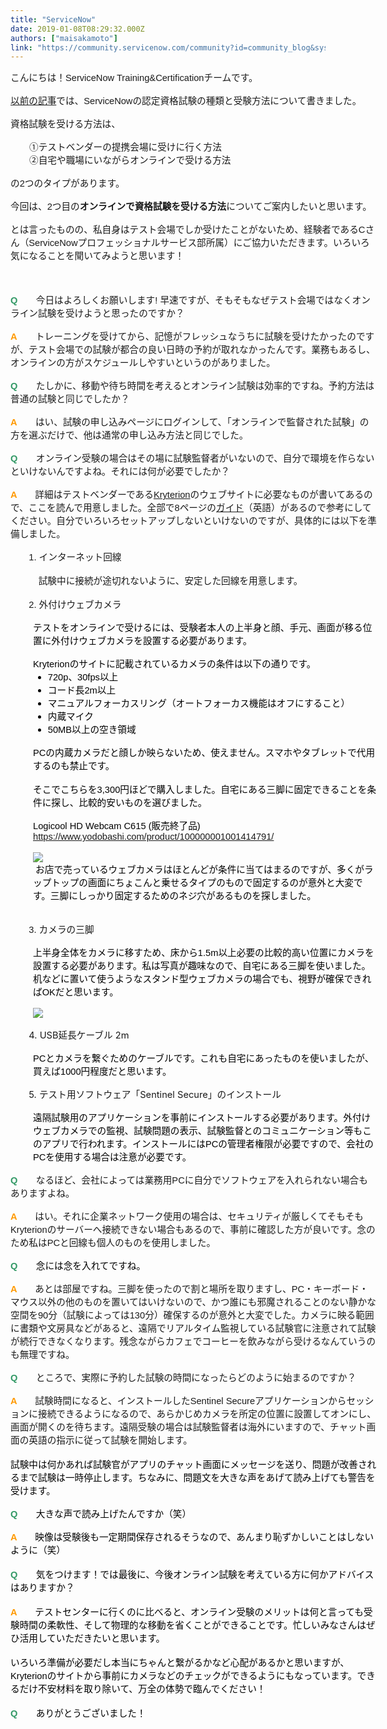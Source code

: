 ```yaml
---
title: "ServiceNow"
date: 2019-01-08T08:29:32.000Z
authors: ["maisakamoto"]
link: "https://community.servicenow.com/community?id=community_blog&sys_id=80ea5c3edbfaaf009540e15b8a961912"
---
```

<div style="direction: ltr; border-width: 100%;">
<div style="direction: ltr; margin-top: 0in; margin-left: 0in; width: 6.109in;">
<div style="direction: ltr; margin-top: 0in; margin-left: 0in; width: 6.109in;">
<p style="margin: 0in; font-family: &#39;MS Gothic&#39;; font-size: 11.0pt;"><span style="font-family: arial, helvetica, sans-serif;"><span lang="ja">こんにちは&#xff01;</span><span lang="en-US">ServiceNow Training&amp;Certificationチームです。</span></span></p>
<p style="margin: 0in; font-family: Calibri; font-size: 11.0pt;"><span style="font-family: arial, helvetica, sans-serif;"> </span></p>
<p style="margin: 0in; font-size: 11.0pt;"><span style="font-family: arial, helvetica, sans-serif;"><a href="community?id&#61;community_blog&amp;sys_id&#61;2c79ebebdb16af00f0612183ca961970" target="_blank" rel="noopener noreferrer nofollow">以前の記事</a>では、ServiceNowの認定資格試験の種類と受験方法について書きました。</span></p>
<p style="margin: 0in; font-family: &#39;MS Gothic&#39;; font-size: 11.0pt;"><span style="font-family: arial, helvetica, sans-serif;"> </span></p>
<p style="margin: 0in; font-family: &#39;MS Gothic&#39;; font-size: 11.0pt;"><span style="font-family: arial, helvetica, sans-serif;">資格試験を受ける方法は、</span></p>
<p style="margin: 0in; font-family: &#39;MS Gothic&#39;; font-size: 11.0pt;"><span style="font-family: arial, helvetica, sans-serif;"> </span></p>
<p style="margin: 0in; font-family: &#39;MS Gothic&#39;; font-size: 11pt; padding-left: 30px;"><span style="font-family: arial, helvetica, sans-serif;">①テストベンダーの提携会場に受けに行く方法</span></p>
<p style="margin: 0in; font-family: &#39;MS Gothic&#39;; font-size: 11pt; padding-left: 30px;"><span style="font-family: arial, helvetica, sans-serif;">②自宅や職場にいながらオンラインで受ける方法</span></p>
<p style="margin: 0in; font-family: &#39;MS Gothic&#39;; font-size: 11.0pt;"><span style="font-family: arial, helvetica, sans-serif;"> </span></p>
<p style="margin: 0in; font-family: &#39;MS Gothic&#39;; font-size: 11.0pt;"><span style="font-family: arial, helvetica, sans-serif;">の2つのタイプがあります。</span></p>
<p style="margin: 0in; font-family: &#39;MS Gothic&#39;; font-size: 11.0pt;"><span style="font-family: arial, helvetica, sans-serif;"> </span></p>
<p style="margin: 0in; font-family: &#39;MS Gothic&#39;; font-size: 11.0pt;"><span style="font-family: arial, helvetica, sans-serif;">今回は、2つ目の<strong>オンラインで資格試験を受ける方法</strong>についてご案内したいと思います。</span></p>
<p style="margin: 0in; font-family: &#39;MS Gothic&#39;; font-size: 11.0pt;"><span style="font-family: arial, helvetica, sans-serif;"> </span></p>
<p style="margin: 0in; font-family: &#39;MS Gothic&#39;; font-size: 11.0pt;"><span style="font-family: arial, helvetica, sans-serif;">とは言ったものの、私自身はテスト会場でしか受けたことがないため、経験者であるCさん&#xff08;ServiceNowプロフェッショナルサービス部所属&#xff09;にご協力いただきます。いろいろ気になることを聞いてみようと思います&#xff01;</span></p>
<p style="margin: 0in; font-family: &#39;MS Gothic&#39;; font-size: 11.0pt;"><span style="font-family: arial, helvetica, sans-serif;"> </span></p>
<p style="margin: 0in; font-family: &#39;MS Gothic&#39;; font-size: 11.0pt;"> </p>
<p style="margin: 0in; font-family: &#39;MS Gothic&#39;; font-size: 11.0pt;"> </p>
<p style="margin: 0in; font-family: &#39;MS Gothic&#39;; font-size: 11.0pt;"><span style="font-family: arial, helvetica, sans-serif;"><strong><span style="color: #339966;">Q</span></strong>　　今日はよろしくお願いします! 早速ですが、そもそもなぜテスト会場ではなくオンライン試験を受けようと思ったのですか&#xff1f;</span></p>
<p style="margin: 0in; font-family: &#39;MS Gothic&#39;; font-size: 11.0pt;"><span style="font-family: arial, helvetica, sans-serif;"> </span></p>
<p style="margin: 0in; font-family: &#39;MS Gothic&#39;; font-size: 11.0pt;"><span style="font-family: arial, helvetica, sans-serif;"><strong><span style="color: #ff9900;">A</span></strong>　　トレーニングを受けてから、記憶がフレッシュなうちに試験を受けたかったのですが、テスト会場での試験が都合の良い日時の予約が取れなかったんです。業務もあるし、オンラインの方がスケジュールしやすいというのがありました。</span></p>
<p style="margin: 0in; font-family: &#39;MS Gothic&#39;; font-size: 11.0pt;"><span style="font-family: arial, helvetica, sans-serif;"> </span></p>
<p style="margin: 0in; font-family: &#39;MS Gothic&#39;; font-size: 11.0pt;"><span style="font-family: arial, helvetica, sans-serif;"><span style="color: #339966;"><strong>Q</strong>　　</span>たしかに、移動や待ち時間を考えるとオンライン試験は効率的ですね。予約方法は普通の試験と同じでしたか&#xff1f;</span></p>
<p style="margin: 0in; font-family: &#39;MS Gothic&#39;; font-size: 11.0pt;"><span style="font-family: arial, helvetica, sans-serif;"> </span></p>
<p style="margin: 0in; font-family: &#39;MS Gothic&#39;; font-size: 11.0pt;"><span style="font-family: arial, helvetica, sans-serif;"><strong><span style="color: #ff9900;">A</span></strong>　　はい、試験の申し込みページにログインして、「オンラインで監督された試験」の方を選ぶだけで、他は通常の申し込み方法と同じでした。</span></p>
<p style="margin: 0in; font-family: &#39;MS Gothic&#39;; font-size: 11.0pt;"><span style="font-family: arial, helvetica, sans-serif;"> </span></p>
<p style="margin: 0in; font-family: &#39;MS Gothic&#39;; font-size: 11.0pt;"><span style="font-family: arial, helvetica, sans-serif;"><strong><span style="color: #339966;">Q</span></strong>　　オンライン受験の場合はその場に試験監督者がいないので、自分で環境を作らないといけないんですよね。それには何が必要でしたか&#xff1f;</span></p>
<p style="margin: 0in; font-family: &#39;MS Gothic&#39;; font-size: 11.0pt;"><span style="font-family: arial, helvetica, sans-serif;"> </span></p>
<p style="margin: 0in; font-family: &#39;MS Gothic&#39;; font-size: 11.0pt;"><span style="font-family: arial, helvetica, sans-serif;"><strong><span style="color: #ff9900;">A　　</span></strong>詳細はテストベンダーである<a href="https://www.kryteriononline.com/test-taker/online-proctoring-support" rel="nofollow">Kryterion</a>のウェブサイトに必要なものが書いてあるので、ここを読んで用意しました。全部で8ページの<a href="https://www.kryteriononline.com/sites/default/files/docs/PreparingForYourExam.pdf" rel="nofollow">ガイド</a>&#xff08;英語&#xff09;があるので参考にしてください。</span><span style="font-family: arial, helvetica, sans-serif;">自分でいろいろセットアップしないといけないのですが、具体的には以下を準備しました。</span></p>
<p style="margin: 0in; font-family: &#39;MS Gothic&#39;; font-size: 11.0pt;"><span style="font-family: arial, helvetica, sans-serif;"> </span></p>
<span style="font-family: arial, helvetica, sans-serif; font-size: 11pt;">　　1. インターネット回線</span></div>
<div style="direction: ltr; margin-top: 0in; margin-left: 0in; width: 6.109in;"> </div>
<div style="direction: ltr; margin-top: 0in; margin-left: 0in; width: 6.109in; padding-left: 30px;"><span style="font-family: arial, helvetica, sans-serif; font-size: 11pt;">　試験中に接続が途切れないように、安定した回線を用意します。</span></div>
<div style="direction: ltr; margin-top: 0in; margin-left: 0in; width: 6.109in; padding-left: 30px;"> </div>
<div style="direction: ltr; margin-top: 0in; margin-left: 0in; width: 6.109in;"><span style="font-family: arial, helvetica, sans-serif; font-size: 11pt;">　　2. 外付けウェブカメラ</span><br />
<p style="margin: 0in; margin-left: .375in; font-family: &#39;Yu Mincho&#39;; font-size: 11.0pt; color: black;"><span style="font-family: arial, helvetica, sans-serif;"> </span></p>
<p style="margin: 0in; margin-left: .375in; font-family: &#39;Yu Mincho&#39;; font-size: 11.0pt; color: black;"><span style="font-family: arial, helvetica, sans-serif;"><span lang="en-US">テストをオンラインで受けるには、受験者本人の上半身と顔、手元、画面が移る位置に外付けウェブカメラ</span><span lang="ja">を設置する必要があります。</span></span></p>
<p lang="ja" style="margin: 0in; margin-left: .375in; font-family: &#39;Yu Mincho&#39;; font-size: 11.0pt; color: black;"><span style="font-family: arial, helvetica, sans-serif;"> </span></p>
<p style="margin: 0in; margin-left: .375in; font-size: 11.0pt; color: black;"><span style="font-family: arial, helvetica, sans-serif;">Kryterionのサイトに記載されているカメラの条件は以下の通りです。</span></p>
<ul style="margin-left: .375in; direction: ltr; unicode-bidi: embed; margin-top: 0in; margin-bottom: 0in;" type="disc"><li style="margin-top: 0; margin-bottom: 0; vertical-align: middle; color: black;"><span style="font-family: arial, helvetica, sans-serif; font-size: 11pt;">720p、30fps以上</span></li><li style="margin-top: 0; margin-bottom: 0; vertical-align: middle; color: black;"><span style="font-family: arial, helvetica, sans-serif; font-size: 11pt;">コード長2m以上</span></li><li style="margin-top: 0; margin-bottom: 0; vertical-align: middle; color: black;"><span style="font-family: arial, helvetica, sans-serif; font-size: 11pt;">マニュアルフォーカスリング&#xff08;オートフォーカス機能はオフにすること&#xff09;</span></li><li style="margin-top: 0; margin-bottom: 0; vertical-align: middle; color: black;"><span style="font-family: arial, helvetica, sans-serif; font-size: 11pt;">内蔵マイク</span></li><li style="margin-top: 0; margin-bottom: 0; vertical-align: middle; color: black;"><span style="font-family: arial, helvetica, sans-serif; font-size: 11pt;">50MB以上の空き領域</span></li></ul>
<p style="margin: 0in; margin-left: .375in; font-family: &#39;Yu Mincho&#39;; font-size: 11.0pt; color: black;"><span style="font-family: arial, helvetica, sans-serif;"> </span></p>
<p style="margin: 0in; margin-left: .375in; font-family: &#39;Yu Mincho&#39;; font-size: 11.0pt; color: black;"><span style="font-family: arial, helvetica, sans-serif;">PCの内蔵カメラだと顔しか映らないため、使えません。スマホやタブレットで代用するのも禁止です。</span></p>
<p style="margin: 0in; margin-left: .375in; font-family: &#39;Yu Mincho&#39;; font-size: 11.0pt; color: black;"> </p>
<p style="margin: 0in; margin-left: .375in; font-size: 11.0pt; color: black;"><span style="font-family: arial, helvetica, sans-serif;"><span lang="en-US">そこでこちら</span><span lang="en-US">を3,300円ほどで購入しました。自宅にある</span><span lang="ja">三脚に固定できることを条件に探し、比較的安いものを選びました。</span></span></p>
<p style="margin: 0in; margin-left: .375in; font-family: &#39;Yu Mincho&#39;; font-size: 11.0pt; color: black;"><span style="font-family: arial, helvetica, sans-serif;"> </span></p>
<p style="margin: 0in; margin-left: .375in; font-size: 11.0pt;"><span style="font-family: arial, helvetica, sans-serif;"><span lang="en-US" style="color: black;">Logicool HD Webcam C615 (</span><span lang="en-US" style="color: black;">販売終了品</span><span lang="en-US" style="color: black;">) </span><a href="https://www.yodobashi.com/product/100000001001414791/" rel="nofollow"><span lang="en-US">https://www.yodobashi.com/product/100000001001414791/</span></a></span></p>
<p style="margin: 0in; margin-left: .375in; font-family: Garamond; font-size: 11.0pt; color: black;"> </p>
<p style="margin: 0in; margin-left: .375in; font-family: Garamond; font-size: 11.0pt; color: black;"><img style="max-width: 100%; max-height: 480px;" src="23655cfadbbaaf009540e15b8a96195c.iix" /></p>
<p style="margin: 0in; margin-left: .375in; font-family: Garamond; font-size: 11.0pt; color: black;"><span style="font-family: arial, helvetica, sans-serif;"> お店で売っているウェブカメラはほとんどが条件に当てはまるのですが、多くがラップトップの画面にちょこんと乗せるタイプのもので固定するのが意外と大変です。三脚にしっかり固定するためのネジ穴があるものを探しました。</span></p>
<p style="margin: 0in; margin-left: .375in; font-family: Garamond; font-size: 11.0pt; color: black;"> </p>
<p style="margin: 0in; margin-left: .375in; font-family: Garamond; font-size: 11.0pt; color: black;"><span style="font-family: arial, helvetica, sans-serif;"> </span></p>
<span style="font-family: arial, helvetica, sans-serif; font-size: 11pt;">　　3. カメラの三脚</span><br />
<p lang="ja" style="margin: 0in; margin-left: .375in; font-family: &#39;Yu Mincho&#39;; font-size: 11.0pt; color: black;"><span style="font-family: arial, helvetica, sans-serif;"> </span></p>
<p style="margin: 0in; margin-left: .375in; font-size: 11.0pt; color: black;"><span style="font-family: arial, helvetica, sans-serif;"><span lang="ja">上半身全体をカメラに移すため、床から</span><span lang="en-US">1.5m</span><span lang="ja">以上必要の比較的高い位置にカメラを設置する必要があります。</span><span lang="en-US">私は写真が趣味なので、自宅にある三脚を使いました。机などに置いて使うようなスタンド型ウェブカメラの場合でも、視野が確保できればOKだと思います。</span></span></p>
<p style="margin: 0in; margin-left: .375in; font-family: &#39;Yu Mincho&#39;; font-size: 11.0pt; color: black;"><span style="font-family: arial, helvetica, sans-serif;"> </span></p>
<p style="margin: 0in; margin-left: .375in; font-family: &#39;Yu Mincho&#39;; font-size: 11.0pt; color: black;"><span style="font-family: arial, helvetica, sans-serif;"><img style="max-width: 100%; max-height: 480px;" src="70b5183edbbaaf009540e15b8a96193c.iix" /></span></p>
<p style="margin: 0in; margin-left: .375in; font-family: &#39;Yu Mincho&#39;; font-size: 11.0pt; color: black;"><span style="font-family: arial, helvetica, sans-serif;"> </span></p>
<span style="font-size: 11pt; font-weight: normal; font-style: normal;">　　4. USB</span><span style="font-size: 11pt; font-weight: normal; font-style: normal;">延長ケーブル</span><span style="font-size: 11pt; font-weight: normal; font-style: normal;"> 2m</span><br />
<p style="margin: 0in; margin-left: .375in; font-family: &#39;Yu Mincho&#39;; font-size: 11.0pt; color: black;"><span style="font-family: arial, helvetica, sans-serif;"> </span></p>
<p style="margin: 0in; margin-left: .375in; font-size: 11.0pt; color: black;"><span style="font-family: arial, helvetica, sans-serif;"><span lang="en-US">PCとカメラを繋ぐためのケーブルです。これも自宅にあったものを使いましたが、買えば</span><span lang="en-US">1000</span><span lang="ja">円程度だと思います。</span></span></p>
<p style="margin: 0in; margin-left: .375in; font-family: Garamond; font-size: 11.0pt; color: black;"><span style="font-family: arial, helvetica, sans-serif;">  </span></p>
<span lang="en-US" style="font-size: 11pt; font-weight: normal; font-style: normal;">　　5. テスト用ソフトウェア「</span><span lang="en-US" style="font-size: 11pt; font-weight: normal; font-style: normal;">Sentinel Secure</span><span lang="ja" style="font-size: 11pt; font-weight: normal; font-style: normal;">」のインストール</span><br />
<p style="margin: 0in; margin-left: .375in; font-family: Garamond; font-size: 11.0pt; color: black;"><span style="font-family: arial, helvetica, sans-serif;"> </span></p>
<p style="margin: 0in; margin-left: .375in; font-size: 11.0pt; color: black;"><span style="font-family: arial, helvetica, sans-serif;"><span lang="ja">遠隔試験用のアプリケーションを事前にインストールする必要があります。外付け</span><span lang="en-US">ウェブカメラ</span><span lang="ja">での監視、試験問題の表示、試験監督とのコミュニケーション等もこのアプリで行われます。インストールには</span><span lang="en-US">PC</span><span lang="ja">の</span><span lang="en-US">管理者</span><span lang="ja">権限が必要ですので、会社のPCを使用する場合は注意が必要です。</span></span></p>
<p style="margin: 0in; font-family: &#39;MS Gothic&#39;; font-size: 11.0pt;"><span style="font-family: arial, helvetica, sans-serif;"> </span></p>
<p style="margin: 0in; font-family: &#39;MS Gothic&#39;; font-size: 11.0pt;"><span style="font-family: arial, helvetica, sans-serif;"><strong><span style="color: #339966;">Q</span></strong>　　なるほど、会社によっては業務用PCに自分でソフトウェアを入れられない場合もありますよね。</span></p>
<p style="margin: 0in; font-family: &#39;MS Gothic&#39;; font-size: 11.0pt;"><span style="font-family: arial, helvetica, sans-serif;"> </span></p>
<p style="margin: 0in; font-size: 11.0pt;"><span style="font-family: arial, helvetica, sans-serif;"><span lang="en-US"><strong><span style="color: #ff9900;">A　　</span></strong>はい。それに</span><span lang="ja">企業ネットワーク使用の場合は、セキュリティが厳しくてそもそも</span><span lang="en-US">Kryterion</span><span lang="ja">のサーバーへ接続できない場合もあるので、事前に確認した方が良いです。念のため私は</span><span lang="en-US">PC</span><span lang="ja">と回線も個人のものを使用しました。</span></span></p>
<p lang="ja" style="margin: 0in; font-family: &#39;Yu Mincho&#39;; font-size: 11.0pt; color: black;"><span style="font-family: arial, helvetica, sans-serif;"> </span></p>
<p style="margin: 0in; font-size: 11.0pt; color: black;"><span style="font-family: arial, helvetica, sans-serif;"><strong><span style="color: #339966;">Q</span></strong>　　念には念を入れてですね。</span></p>
<p style="margin: 0in; font-family: &#39;MS Gothic&#39;; font-size: 11.0pt; color: black;"><span style="font-family: arial, helvetica, sans-serif;"> </span></p>
<p style="margin: 0in; font-family: &#39;MS Gothic&#39;; font-size: 11.0pt;"><span style="font-family: arial, helvetica, sans-serif;"><strong><span style="color: #ff9900;">A　　</span></strong>あとは部屋ですね。三脚を使ったので割と場所を取りますし、PC・キーボード・マウス以外の他のものを置いてはいけないので、かつ誰にも邪魔されることのない静かな空間を90分&#xff08;試験によっては130分&#xff09;確保するのが意外と大変でした。カメラに映る範囲に書類や文房具などがあると、遠隔でリアルタイム監視している試験官に注意されて試験が続行できなくなります。残念ながらカフェでコーヒーを飲みながら受けるなんていうのも無理ですね。</span></p>
<p style="margin: 0in; font-family: &#39;MS Gothic&#39;; font-size: 11.0pt;"><span style="font-family: arial, helvetica, sans-serif;"> </span></p>
<p style="margin: 0in; font-family: &#39;MS Gothic&#39;; font-size: 11.0pt;"><span style="font-family: arial, helvetica, sans-serif;"><strong><span style="color: #339966;">Q</span></strong>　　ところで、実際に予約した試験の時間になったらどのように始まるのですか&#xff1f;</span></p>
<p style="margin: 0in; font-family: &#39;MS Gothic&#39;; font-size: 11.0pt;"><span style="font-family: arial, helvetica, sans-serif;"> </span></p>
<p style="margin: 0in; font-size: 11.0pt;"><span style="font-family: arial, helvetica, sans-serif;"><strong><span style="color: #ff9900;">A　　</span></strong>試験時間になると、インストールしたSentinel Secureアプリケーションからセッションに接続できるようになるので、あらかじめカメラを所定の位置に設置してオンにし、画面が開くのを待ちます。遠隔受験の場合は試験監督者は海外にいますので、チャット画面の英語の指示に従って試験を開始します。</span></p>
<p style="margin: 0in; font-size: 11.0pt;"> </p>
<p style="margin: 0in; font-family: &#39;Yu Mincho&#39;; font-size: 11.0pt; color: black;"><span style="font-family: arial, helvetica, sans-serif;">試験中は何かあれば試験官がアプリのチャット画面にメッセージを送り、問題が改善されるまで試験は一時停止します。ちなみに、問題文を大きな声をあげて読み上げても警告を受けます。</span></p>
<p style="margin: 0in; font-family: &#39;Yu Mincho&#39;; font-size: 11.0pt; color: black;"><span style="font-family: arial, helvetica, sans-serif;"> </span></p>
<p style="margin: 0in; font-size: 11.0pt; color: black;"><span style="font-family: arial, helvetica, sans-serif;"><strong><span style="color: #339966;">Q</span>　　</strong>大きな声で読み上げたんですか&#xff08;笑&#xff09;</span></p>
<p style="margin: 0in; font-family: &#39;MS Gothic&#39;; font-size: 11.0pt; color: black;"><span style="font-family: arial, helvetica, sans-serif;"> </span></p>
<p style="margin: 0in; font-size: 11.0pt; color: black;"><span style="font-family: arial, helvetica, sans-serif;"><strong><span style="color: #ff9900;">A　　</span></strong>映像は受験後も一定期間保存されるそうなので、あんまり恥ずかしいことはしないように&#xff08;笑&#xff09;</span></p>
<p style="margin: 0in; font-size: 11.0pt; color: black;"> </p>
<p style="margin: 0in; font-size: 11.0pt; color: black;"><span style="font-family: arial, helvetica, sans-serif;"><strong><span style="color: #339966;">Q</span>　　</strong>気をつけます&#xff01;では最後に、今後オンライン試験を考えている方に何かアドバイスはありますか&#xff1f;<br /></span></p>
<p style="margin: 0in; font-size: 11.0pt; color: black;"> </p>
<p style="margin: 0in; font-size: 11.0pt; color: black;"><span style="font-family: arial, helvetica, sans-serif;"><strong><span style="color: #ff9900;">A　　</span></strong><span style="color: #000000;">テストセンターに行くのに比べると、オンライン受験のメリットは何と言っても受験時間の柔軟性、そして物理的な移動を省くことができることです。忙しいみなさんはぜひ活用していただきたいと思います。</span></span></p>
<p style="margin: 0in; font-size: 11.0pt; color: black;"> </p>
<p style="margin: 0in; font-size: 11.0pt; color: black;"><span style="font-family: arial, helvetica, sans-serif;"><span style="color: #000000;">いろいろ準備が必要だし本当にちゃんと繋がるかなど心配があるかと思いますが、Kryterionのサイトから事前にカメラなどのチェックができるようにもなっています。できるだけ不安材料を取り除いて、万全の体勢で臨んでください&#xff01;</span></span></p>
<p style="margin: 0in; font-size: 11.0pt; color: black;"> </p>
<p style="margin: 0in; font-size: 11.0pt; color: black;"><span style="font-family: arial, helvetica, sans-serif;"><span style="color: #000000;"><strong><span style="color: #339966;">Q</span>　　</strong>ありがとうございました&#xff01;</span></span></p>
</div>
</div>
</div>
